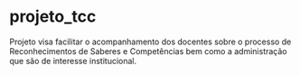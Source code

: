 # projeto_tcc
Projeto visa facilitar o acompanhamento dos docentes sobre o processo de Reconhecimentos de Saberes e Competências bem como a administração que são de interesse institucional.
